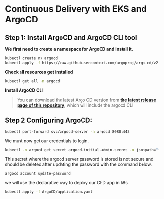 # Continuous Delivery with EKS and ArgoCD

## Step 1: Install ArgoCD and ArgoCD CLI tool

 **We first need to create a namespace for ArgoCD and install it.**
  ```bash
  kubectl create ns argocd
  kubectl apply -f https://raw.githubusercontent.com/argoproj/argo-cd/v2.4.7/manifests/install.yaml -n argocd
  ```
**Check all resources get installed** 
  ```bash
  kubectl get all -n argocd
  ```
**Install ArgoCD CLI**
> You can download the latest Argo CD version from **[the latest release page of this repository](https://github.com/argoproj/argo-cd/releases/tag/v2.7.1)**, which will include the argocd CLI

## Step 2 Configuring ArgoCD:
 
  ```bash
  kubectl port-forward svc/argocd-server -n argocd 8080:443
  ```
We must now get our credentials to login.

  ```bash
  kubectl -n argocd get secret argocd-initial-admin-secret -o jsonpath="{.data.password}" | base64 -d
  ```
This secret where the argocd server password is stored is not secure and should be deleted after updating the password with the command below.
  
  ```bash
  argocd account update-password
  ```
we will use the declarative way to deploy our CRD app in k8s

```bash
kubectl apply -f ArgoCD/application.yaml
```

